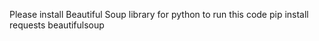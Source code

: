 Please install Beautiful Soup library for python to run this code
    pip install requests beautifulsoup

